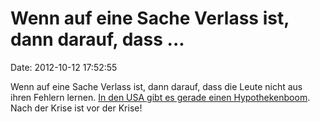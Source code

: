 Wenn auf eine Sache Verlass ist, dann darauf, dass \...
=======================================================

Date: 2012-10-12 17:52:55

Wenn auf eine Sache Verlass ist, dann darauf, dass die Leute nicht aus
ihren Fehlern lernen. [In den USA gibt es gerade einen
Hypothekenboom](http://www.spiegel.de/wirtschaft/unternehmen/scheiss-seo-immmer-a-861016.html).
Nach der Krise ist vor der Krise!
